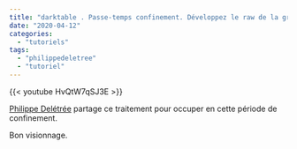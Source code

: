 ```yaml
---
title: "darktable . Passe-temps confinement. Développez le raw de la grand-place d'ARRAS"
date: "2020-04-12"
categories: 
  - "tutoriels"
tags: 
  - "philippedeletree"
  - "tutoriel"
---
```


{{< youtube HvQtW7qSJ3E >}}

[Philippe Delétrée](https://www.youtube.com/channel/UCyuC63yBPP5vteLZ-l7T8OA) partage ce traitement pour occuper en cette période de confinement.

Bon visionnage.

